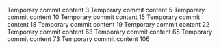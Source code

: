 Temporary commit content 3
Temporary commit content 5
Temporary commit content 10
Temporary commit content 15
Temporary commit content 18
Temporary commit content 19
Temporary commit content 22
Temporary commit content 63
Temporary commit content 65
Temporary commit content 73
Temporary commit content 106
